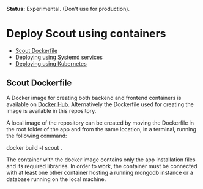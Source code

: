 __Status:__ Experimental. (Don't use for production).

# Deploy Scout using containers

* [ Scout Dockerfile ](#docker)
* [ Deploying using Systemd services ](./systemd.md)
* [ Deploying using Kubernetes ](./kubernetes.md)


<a name="docker"></a>
## Scout Dockerfile

A Docker image for creating both backend and frontend containers is available on [Docker Hub](https://hub.docker.com/repository/docker/clinicalgenomics/scout). Alternatively the Dockerfile used for creating the image is available in this repository.

A local image of the repository can be created by moving the Dockerfile in the root folder of the app and from the same location, in a terminal, running the following command:

docker build -t scout .

The container with the docker image contains only the app installation files and its required libraries. In order to work, the container must be connected with at least one other container hosting a running mongodb instance or a database running on the local machine.
